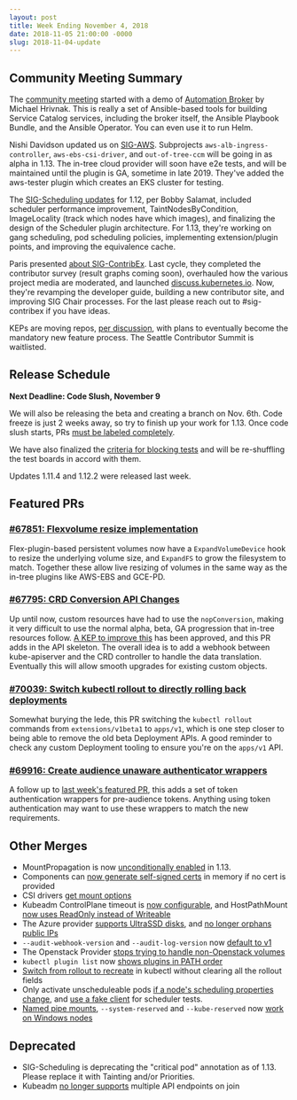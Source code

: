 ```yaml
---
layout: post
title: Week Ending November 4, 2018
date: 2018-11-05 21:00:00 -0000
slug: 2018-11-04-update
---
```


## Community Meeting Summary

The [community meeting](https://bit.ly/k8scommunity) started with a demo of [Automation Broker](https://automationbroker.io/) by Michael Hrivnak. This is really a set of Ansible-based tools for building Service Catalog services, including the broker itself, the Ansible Playbook Bundle, and the Ansible Operator. You can even use it to run Helm.

Nishi Davidson updated us on [SIG-AWS](https://drive.google.com/file/d/1jDR1Esdu2ApnuLrzsGxn7iv1cU3sWc7R/view).  Subprojects `aws-alb-ingress-controller`, `aws-ebs-csi-driver`, and `out-of-tree-ccm` will be going in as alpha in 1.13.  The in-tree cloud provider will soon have e2e tests, and will be maintained until the plugin is GA, sometime in late 2019.  They've added the aws-tester plugin which creates an EKS cluster for testing.

The [SIG-Scheduling updates](https://docs.google.com/document/d/1Ztwf24XXR6S13pFBth_W86pNWk20b5Kv7mkcFAZCgJI/edit?usp=sharing) for 1.12, per Bobby Salamat, included scheduler performance improvement, TaintNodesByCondition, ImageLocality (track which nodes have which images), and finalizing the design of the Scheduler plugin architecture.  For 1.13, they're working on gang scheduling, pod scheduling policies, implementing extension/plugin points, and improving the equivalence cache.

Paris presented [about SIG-ContribEx](https://docs.google.com/presentation/d/1jLL5_nEKAHuhcqNOUgXhNJlgNK45gxklAROGzD8Dg8s/edit?usp=sharing).  Last cycle, they completed the contributor survey (result graphs coming soon), overhauled how the various project media are moderated, and launched [discuss.kubernetes.io](https://discuss.kubernetes.io).  Now, they're revamping the developer guide, building a new contributor site, and improving SIG Chair processes.  For the last please reach out to #sig-contribex if you have ideas.

KEPs are moving repos, [per discussion](https://groups.google.com/d/topic/kubernetes-dev/LIkZoIqCT20/discussion), with plans to eventually become the mandatory new feature process.  The Seattle Contributor Summit is waitlisted.

## Release Schedule

**Next Deadline: Code Slush, November 9**

We will also be releasing the beta and creating a branch on Nov. 6th.  Code freeze is just 2 weeks away, so try to finish up your work for 1.13.  Once code slush starts, PRs [must be labeled completely](https://github.com/kubernetes/community/blob/master/contributors/devel/release.md#tldr).

We have also finalized the [criteria for blocking tests](https://github.com/kubernetes/sig-release/pull/346) and will be re-shuffling the test boards in accord with them.

Updates 1.11.4 and 1.12.2 were released last week.

## Featured PRs

### [#67851: Flexvolume resize implementation](https://github.com/kubernetes/kubernetes/pull/67851)

Flex-plugin-based persistent volumes now have a `ExpandVolumeDevice` hook to resize the underlying volume size, and `ExpandFS` to grow the filesystem to match. Together these allow live resizing of volumes in the same way as the in-tree plugins like AWS-EBS and GCE-PD.

### [#67795: CRD Conversion API Changes](https://github.com/kubernetes/kubernetes/pull/67795)

Up until now, custom resources have had to use the `nopConversion`, making it very difficult to use the normal alpha, beta, GA progression that in-tree resources follow. [A KEP to improve this](https://github.com/kubernetes/community/blob/master/contributors/design-proposals/api-machinery/customresource-conversion-webhook.md) has been approved, and this PR adds in the API skeleton. The overall idea is to add a webhook between kube-apiserver and the CRD controller to handle the data translation. Eventually this will allow smooth upgrades for existing custom objects.

### [#70039: Switch kubectl rollout to directly rolling back deployments](https://github.com/kubernetes/kubernetes/pull/70039)

Somewhat burying the lede, this PR switching the `kubectl rollout` commands from `extensions/v1beta1` to `apps/v1`, which is one step closer to being able to remove the old beta Deployment APIs. A good reminder to check any custom Deployment tooling to ensure you're on the `apps/v1` API.

### [#69916: Create audience unaware authenticator wrappers](https://github.com/kubernetes/kubernetes/pull/69916)

A follow up to [last week's featured PR](https://github.com/kubernetes/kubernetes/pull/69582), this adds a set of token authentication wrappers for pre-audience tokens. Anything using token authentication may want to use these wrappers to match the new requirements.


## Other Merges

* MountPropagation is now [unconditionally enabled](https://github.com/kubernetes/kubernetes/pull/68230) in 1.13.
* Components can [now generate self-signed certs](https://github.com/kubernetes/kubernetes/pull/69884) in memory if no cert is provided
* CSI drivers [get mount options](https://github.com/kubernetes/kubernetes/pull/67898)
* Kubeadm ControlPlane timeout is [now configurable](https://github.com/kubernetes/kubernetes/pull/70480), and HostPathMount [now uses ReadOnly instead of Writeable](https://github.com/kubernetes/kubernetes/pull/70495)
* The Azure provider [supports UltraSSD disks](https://github.com/kubernetes/kubernetes/pull/70477), and [no longer orphans public IPs](https://github.com/kubernetes/kubernetes/pull/70463)
* `--audit-webhook-version` and `--audit-log-version` now [default to v1](https://github.com/kubernetes/kubernetes/pull/70476)
* The Openstack Provider [stops trying to handle non-Openstack volumes](https://github.com/kubernetes/kubernetes/pull/70459)
* `kubectl plugin list` now [shows plugins in PATH order](https://github.com/kubernetes/kubernetes/pull/70443)
* [Switch from rollout to recreate](https://github.com/kubernetes/kubernetes/pull/70436) in kubectl without clearing all the rollout fields
* Only activate unscheduleable pods [if a node's scheduling properties change](https://github.com/kubernetes/kubernetes/pull/70366), and [use a fake client](https://github.com/kubernetes/kubernetes/pull/70290) for scheduler tests.
* [Named pipe mounts](https://github.com/kubernetes/kubernetes/pull/69484), `--system-reserved` and `--kube-reserved` now [work on Windows nodes](https://github.com/kubernetes/kubernetes/pull/69960)

## Deprecated

* SIG-Scheduling is deprecating the "critical pod" annotation as of 1.13.  Please replace it with Tainting and/or Priorities.
* Kubeadm [no longer supports](https://github.com/kubernetes/kubernetes/pull/69812) multiple API endpoints on join

